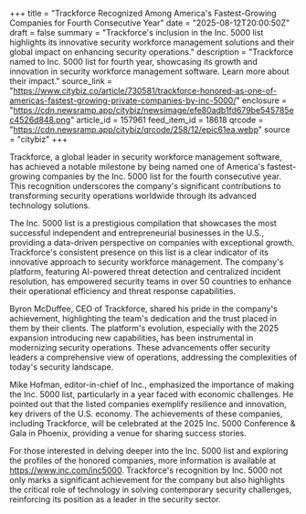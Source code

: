 +++
title = "Trackforce Recognized Among America's Fastest-Growing Companies for Fourth Consecutive Year"
date = "2025-08-12T20:00:50Z"
draft = false
summary = "Trackforce's inclusion in the Inc. 5000 list highlights its innovative security workforce management solutions and their global impact on enhancing security operations."
description = "Trackforce named to Inc. 5000 list for fourth year, showcasing its growth and innovation in security workforce management software. Learn more about their impact."
source_link = "https://www.citybiz.co/article/730581/trackforce-honored-as-one-of-americas-fastest-growing-private-companies-by-inc-5000/"
enclosure = "https://cdn.newsramp.app/citybiz/newsimage/efe80adb1fd679be545785ec4526d848.png"
article_id = 157961
feed_item_id = 18618
qrcode = "https://cdn.newsramp.app/citybiz/qrcode/258/12/epic61ea.webp"
source = "citybiz"
+++

<p>Trackforce, a global leader in security workforce management software, has achieved a notable milestone by being named one of America's fastest-growing companies by the Inc. 5000 list for the fourth consecutive year. This recognition underscores the company's significant contributions to transforming security operations worldwide through its advanced technology solutions.</p><p>The Inc. 5000 list is a prestigious compilation that showcases the most successful independent and entrepreneurial businesses in the U.S., providing a data-driven perspective on companies with exceptional growth. Trackforce's consistent presence on this list is a clear indicator of its innovative approach to security workforce management. The company's platform, featuring AI-powered threat detection and centralized incident resolution, has empowered security teams in over 50 countries to enhance their operational efficiency and threat response capabilities.</p><p>Byron McDuffee, CEO of Trackforce, shared his pride in the company's achievement, highlighting the team's dedication and the trust placed in them by their clients. The platform's evolution, especially with the 2025 expansion introducing new capabilities, has been instrumental in modernizing security operations. These advancements offer security leaders a comprehensive view of operations, addressing the complexities of today's security landscape.</p><p>Mike Hofman, editor-in-chief of Inc., emphasized the importance of making the Inc. 5000 list, particularly in a year faced with economic challenges. He pointed out that the listed companies exemplify resilience and innovation, key drivers of the U.S. economy. The achievements of these companies, including Trackforce, will be celebrated at the 2025 Inc. 5000 Conference & Gala in Phoenix, providing a venue for sharing success stories.</p><p>For those interested in delving deeper into the Inc. 5000 list and exploring the profiles of the honored companies, more information is available at <a href='https://www.inc.com/inc5000' rel='nofollow' target='_blank'>https://www.inc.com/inc5000</a>. Trackforce's recognition by Inc. 5000 not only marks a significant achievement for the company but also highlights the critical role of technology in solving contemporary security challenges, reinforcing its position as a leader in the security sector.</p>